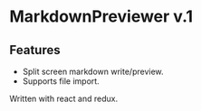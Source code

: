 # MarkdownPreviewer v.1

## Features
 - Split screen markdown write/preview.
 - Supports file import.

Written with react and redux.
